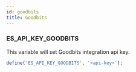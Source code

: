 ```yaml
---
id: goodbits
title: Goodbits
---
```


### ES_API_KEY_GOODBITS

This variable will set Goodbits integration api key.

```php
define('ES_API_KEY_GOODBITS', '<api-key>');
```
